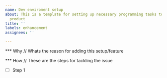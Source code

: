 ```yaml
---
name: Dev enviroment setup
about: This is a template for setting up necessary programming tasks to build the
  product
title: ''
labels: enhancement
assignees: ''

---
```


*** Why
// Whats the reason for adding this  setup/feature

*** How
// These are the steps for tackling the issue
- [ ] Step 1
